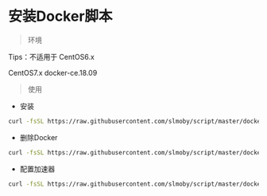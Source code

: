 # 安装Docker脚本

> 环境

Tips：不适用于 CentOS6.x

CentOS7.x
docker-ce.18.09

> 使用

- 安装

```sh
curl -fsSL https://raw.githubusercontent.com/slmoby/script/master/docker/CentOS/docker.sh | bash -s install
```

- 删除Docker

```sh
curl -fsSL https://raw.githubusercontent.com/slmoby/script/master/docker/CentOS/docker.sh | bash -s remove
```

- 配置加速器

```sh
curl -fsSL https://raw.githubusercontent.com/slmoby/script/master/docker/CentOS/docker.sh | bash -s config
```